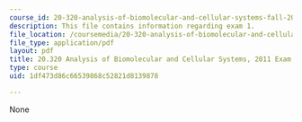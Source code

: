 ```yaml
---
course_id: 20-320-analysis-of-biomolecular-and-cellular-systems-fall-2012
description: This file contains information regarding exam 1.
file_location: /coursemedia/20-320-analysis-of-biomolecular-and-cellular-systems-fall-2012/1df473d86c66539868c52821d8139878_MIT20_320F12_2011Exam1_Sol.pdf
file_type: application/pdf
layout: pdf
title: 20.320 Analysis of Biomolecular and Cellular Systems, 2011 Exam 1
type: course
uid: 1df473d86c66539868c52821d8139878

---
```

None